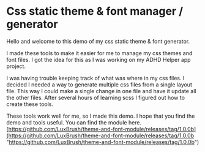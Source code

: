 # Css static theme & font manager / generator

Hello and welcome to this demo of my css static theme & font generator.

I made these tools to make it easier for me to manage my css themes and font files. I got the idea for this as I was working on my ADHD Helper app project.

I was having trouble keeping track of what was where in my css files. I decided I needed a way to generate multiple css files from a single layout file. This way I could make a single change in one file and have it update all the other files. After several hours of learning scss I figured out how to create these tools.

These tools work well for me, so I made this demo. I hope that you find the demo and tools useful.
You can find the module here.
[https://github.com/LuxBrush/theme-and-font-module/releases/tag/1.0.0b](https://github.com/LuxBrush/theme-and-font-module/releases/tag/1.0.0b "https://github.com/LuxBrush/theme-and-font-module/releases/tag/1.0.0b")